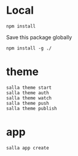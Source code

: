 # Local

```npm install```


Save this package globally   

```npm install -g ./ ```    

# theme
``` salla theme start ```  
``` salla theme auth ```  
``` salla theme watch ```  
``` salla theme push ```  
``` salla theme publish ```  

    
# app
``` salla app create ```   


